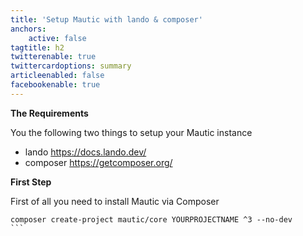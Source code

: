 ```yaml
---
title: 'Setup Mautic with lando & composer'
anchors:
    active: false
tagtitle: h2
twitterenable: true
twittercardoptions: summary
articleenabled: false
facebookenable: true
---
```


**The Requirements**

You the following two things to setup your Mautic instance
* lando https://docs.lando.dev/
* composer https://getcomposer.org/

**First Step**

First of all you need to install Mautic via Composer

````
composer create-project mautic/core YOURPROJECTNAME ^3 --no-dev
```